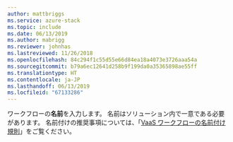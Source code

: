 ```yaml
---
author: mattbriggs
ms.service: azure-stack
ms.topic: include
ms.date: 06/13/2019
ms.author: mabrigg
ms.reviewer: johnhas
ms.lastreviewed: 11/26/2018
ms.openlocfilehash: 84c294f1c55d55e66d84ea18a4073e3726aaa54a
ms.sourcegitcommit: b79a6ec12641d258b9f199da0a35365898ae55ff
ms.translationtype: HT
ms.contentlocale: ja-JP
ms.lasthandoff: 06/13/2019
ms.locfileid: "67133286"
---
```

ワークフローの**名前**を入力します。 名前はソリューション内で一意である必要があります。 名前付けの推奨事項については、「[VaaS ワークフローの名前付け規則](../azure-stack-vaas-best-practice.md#naming-convention-for-vaas-workflows)」をご覧ください。